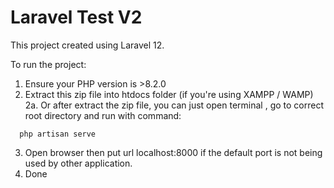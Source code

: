 
# Laravel Test V2

This project created using Laravel 12.

To run the project:
1. Ensure your PHP version is >8.2.0
2. Extract this zip file into htdocs folder (if you're using XAMPP / WAMP)
2a. Or after extract the zip file, you can just open terminal , go to correct root directory and run with command:
```
  php artisan serve
```
3. Open browser then put url localhost:8000 if the default port is not being used by other application.
4. Done

